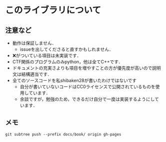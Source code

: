 # このライブラリについて

## 注意など
- 動作は保証しません．
  - issueを出してくださると直すかもしれません．
- ❌がついている項目は未実装です．
- CTF関係のプログラムのみpython，他は全てC++です．
- ドキュメントの充実さよりも項目を増やすことの方が優先度が高いので説明文は結構適当です．
- 全てのソースコードを私shibaken28が書いたわけではないです
  - 自分が書いていないコードはCC0ライセンスで公開されているものを使用しています．
  - 余談ですが，勉強のため，できるだけ自分で一度は実装するようにしています．

## メモ
`git subtree push --prefix docs/book/ origin gh-pages`

